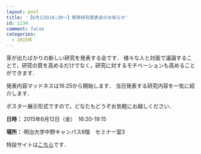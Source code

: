 ```yaml
---
layout: post
title: '【6月12日16:20～】萌芽研究発表会のお知らせ'
id: 1134
comment: false
categories:
  - 2015年
---
```


芽が出たばかりの新しい研究を発表する会です．
様々な人と対面で議論することで，研究の質を高めるだけでなく，研究に対するモチベーションも高めることができます．

発表内容マッドネスは16:25から開始します．
当日発表する研究内容を一気に紹介します．

ポスター展示形式ですので，どなたもどうぞお気軽にお越しください．

**日時：** 2015年6月12日（金）　16:20-19:15

**場所：** 明治大学中野キャンパス6階　セミナー室3

特設サイトは[こちら](http://miyashita.com/hoga/2015/)です．
